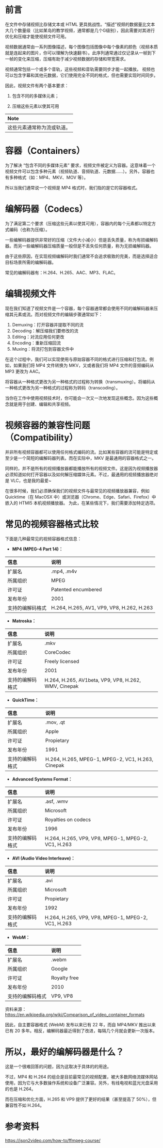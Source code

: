 # 前言

在文件中存储视频比存储文本或 HTML 更具挑战性。“描述”视频的数据量比文本大几个数量级（比如某岛的教学视频，通常都是几个G级别），因此需要对其进行优化和压缩才能使视频文件可用。

视频数据通常由一系列图像描述，每个图像包括图像中每个像素的颜色（视频本质就是连起来的图片，你可以理解为快速翻书）。此序列通常通过仅记录从一帧到下一帧的变化来压缩，压缩有助于减少视频数据的存储和带宽需求。

视频通常包括一个或多个音轨，这些视频和音轨需要同步才能一起播放。 视频也可以包含字幕和其他元数据，它们使用完全不同的格式，但也需要实现时间同步。

因此，视频文件有两个基本要求：

1. 包含不同的多媒体元素；

2. 压缩这些元素以使其可用

|**Note**|
|:-------|
|这些元素通常称为流或轨道。|

# 容器（Containers）

为了解决 “包含不同的多媒体元素” 要求，视频文件被定义为容器。这意味着一个视频文件可以包含多种元素（视频轨道、音频轨道、元数据……）。另外，容器也有多种格式（如：MP4、MKV、MOV 等）。

所以当我们通常说一个视频是 MP4 格式时，我们指的是它的容器格式。

# 编解码器（Codecs）

为了满足第二个要求（压缩这些元素以使其可用），容器内的每个元素都以特定方式编码（也称为压缩）。

一些编解码器提供非常好的压缩（文件大小减小）但是丢失质量，称为有损编解码器。而另一些编解码器压缩质量一般但是不丢失任何质量，称为无损编解码器。

由于这些原因，在实现视频编解码时我们通常不会追求极致的完美，而是选择适合目标场景所需的编解码器。

常见的编解码器有：H.264、H.265、AAC、MP3、FLAC。

# 编辑视频文件

现在我们知道了视频文件是一个容器，每个容器通常都会使用不同的编解码器来压缩其元素或流。而对视频文件的编辑步骤通常如下：

1. Demuxing：打开容器并提取不同的流
2. Decoding：解压缩我们要修改的流
3. Editing：对流应用任何更改
4. Encoding：重新压缩回流
5. Muxing：将流打包到容器文件中

在这个过程中，我们可以实现使用与原始容器不同的格式进行压缩和打包流。例如，如果我们将 MP4 文件转换为 MKV，又或者我们将 MP4 文件的音频编码从 MP3 更改为 AAC。

将容器从一种格式更改为另一种格式的过程称为转换（transmuxing）。将编码从一种格式更改为另一种格式的过程称为转码（transcoding）。

当你在工作中使用视频技术时，你可能会一次又一次地发现这些概念。因为这些概念就是用于创建、编辑和共享视频。

# 视频容器的兼容性问题（Compatibility）

并非所有视频容器都可以使用任何格式编码的流。比如某些容器的流可能是特定或至少是一个简短的编解码器列表。而在实际中，MKV 是最通用的容器格式之一。

同样的，并不是所有的视频播放器都能播放所有的视频文件。这是因为视频播放器必须知道如何打开容器以及如何解压缩媒体元素。不过，最通用的视频播放器绝对是 VLC，也是我的最爱~

在很多时候，我们必须确保我们的视频文件与最常见的视频播放器兼容，例如 Quicktime（在 MacOSX 中）或浏览器（Chrome、Edge、Safari、Firefox）中嵌入的 HTMl5 本机视频播放器。 为此，在某些情况下，我们需要添加特定选项。

# 常见的视频容器格式比较

下面是几种最常见的视频容器格式信息：

- **MP4 (MPEG-4 Part 14)：**

|**信息**|**说明**|
|:---|:--|
|扩展名|.mp4, .m4v|
|所属组织|MPEG|
|许可证|Patented encumbered|
|发布年份|2001|
|支持的编解码格式|H.264, H.265, AV1, VP9, VP8, H.262, H.263|


- **Matroska：**

|**信息**|**说明**|
|:---|:--|
|扩展名|.mkv|
|所属组织|CoreCodec|
|许可证|Freely licensed|
|发布年份|2001|
|支持的编解码格式|H.264, H.265, AV1beta, VP9, VP8, H.262, WMV, Cinepak|


- **QuickTime：**

|**信息**|**说明**|
|:---|:--|
|扩展名|.mov, .qt|
|所属组织|Apple|
|许可证|Propietary|
|发布年份|1991|
|支持的编解码格式|H.264, H.265, MPEG-1, MPEG-2, VC1, H.263, Cinepak|


- **Advanced Systems Format：**

|**信息**|**说明**|
|:---|:--|
|扩展名|.asf, .wmv|
|所属组织|Microsoft|
|许可证|Royalties on codecs|
|发布年份|1996|
|支持的编解码格式|H.264, H.265, VP9, VP8, MPEG-1, MPEG-2, VC1, H.263|

- **AVI (Audio Video Interleave)：**

|**信息**|**说明**|
|:---|:--|
|扩展名|.avi|
|所属组织|Microsoft|
|许可证|Propietary|
|发布年份|1992
|支持的编解码格式|H.264, H.265, VP9, VP8, MPEG-1, MPEG-2, VC1, H.263|

- **WebM：**

|**信息**|**说明**|
|:---|:--|
|扩展名|.webm|
|所属组织|Google|
|许可证|Royalty free|
|发布年份|2010|
|支持的编解码格式|VP9, VP8|


资料来源：https://en.wikipedia.org/wiki/Comparison_of_video_container_formats

因此，自主要容器格式 (WebM) 发布以来已有 22 年，而自 MP4/MKV 推出以来已有 20 多年。相反，编解码器最近得到了改进，每隔几个月就会更新一次版本。

# 所以，最好的编解码器是什么？

这是一个很难回答的问题，因为这取决于具体的的用途。

不过，MP4 和 H.264 的组合是目前最常见的视频配置，被大多数网络流媒体网站使用，因为它与大多数操作系统和设备广泛兼容。另外，有线电视和蓝光光盘采用的也是 H.264。

而在压缩和优化方面，H.265 和 VP9 提供了更好的结果（甚至提高了 50%），但兼容性不如 H.264。

# 参考资料

https://json2video.com/how-to/ffmpeg-course/